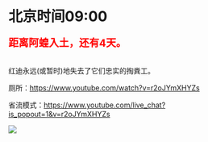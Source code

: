 # 北京时间09:00

<div style="color:red;font-size:20px;font-weight:bolder">距离阿蝗入土，还有4天。</div>

<br>

红迪永远(或暂时)地失去了它们忠实的掏粪工。

厕所：https://www.youtube.com/watch?v=r2oJYmXHYZs

省流模式：https://www.youtube.com/live_chat?is_popout=1&v=r2oJYmXHYZs

<img src="https://img.nga.178.com/attachments/mon_202106/27/7nQ2o-9992ZxT3cSgb-mk.png"></img>